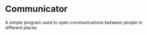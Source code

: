 Communicator
============

A simple program used to open communications between people in different places
